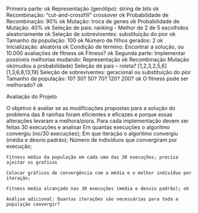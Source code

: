 Primeira parte: ok
    Representação (genótipo): string de bits ok
    Recombinação: “cut-and-crossfill” crossover ok
    Probabilidade de Recombinação: 90% ok
    Mutação: troca de genes ok
    Probabilidade de Mutação: 40% ok
    Seleção de pais: ranking - Melhor de 2 de 5 escolhidos aleatoriamente ok
    Seleção de sobreviventes: substituição do pior ok
    Tamanho da população: 100 ok
    Número de filhos gerados: 2 ok
    Inicialização: aleatória ok
    Condição de término: Encontrar a solução, ou 10.000 avaliações de fitness ok
    Fitness? ok
Segunda parte:
    Implementar possíveis melhorias mudando:
    Representação ok
    Recombinação 
    Mutação ok(mudou a probabilidade)
    Seleção de pais – roleta?
    [1,2,3,2,5,6]
    [1,3,6,8,13,19]
    Seleção de sobreviventes: geracional ou substituição do pior
    Tamanho da população: 10? 30? 50? 70? 120? 200? ok
    O fitness pode ser melhorado? ok


Avaliação do Projeto

O objetivo é avaliar se as modificações propostas para a solução do problema das 8 rainhas foram eficientes e eficazes e porque essas alterações levaram a melhora/piora.
Para cada implementação devem ser feitas 30 execuções e analisar
    Em quantas execuções o algoritmo convergiu (no/30 execuções);
    Em que iteração o algoritmo convergiu (média e desvio padrão);
    Número de indivíduos que convergiram por execução;

    Fitness médio da população em cada uma das 30 execuções; precisa ajeitar os graficos
    
    Colocar gráficos de convergência com a média e o melhor indivíduo por iteração;
    
    Fitness médio alcançado nas 30 execuções (média e desvio padrão); ok
    
    Análise adicional: Quantas iterações são necessárias para toda a população convergir?

